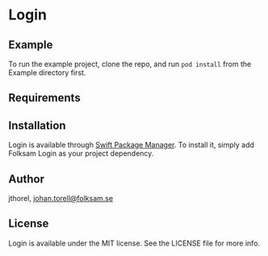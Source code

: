 # Login


## Example

To run the example project, clone the repo, and run `pod install` from the Example directory first.

## Requirements

## Installation

Login is available through [Swift Package Manager](https://swift.org/package-manager). To install
it, simply add Folksam Login as your project dependency.


## Author

jthorel, johan.torell@folksam.se

## License

Login is available under the MIT license. See the LICENSE file for more info.
